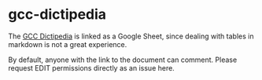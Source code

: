 # gcc-dictipedia

The [GCC Dictipedia](https://docs.google.com/spreadsheets/d/1G3xrZz-YA7J093x6F9bPvv1R5Fee-T0_93cFF4TJ89Q/edit?usp=sharing) 
is linked as a Google Sheet, since dealing with tables in markdown is not a great experience.

By default, anyone with the link to the document can comment. Please request EDIT permissions directly as an issue here.
